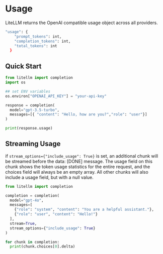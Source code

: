 # Usage 

LiteLLM returns the OpenAI compatible usage object across all providers.

```bash
"usage": {
    "prompt_tokens": int,
    "completion_tokens": int,
    "total_tokens": int
  }
```

## Quick Start 

```python
from litellm import completion
import os

## set ENV variables
os.environ["OPENAI_API_KEY"] = "your-api-key"

response = completion(
  model="gpt-3.5-turbo",
  messages=[{ "content": "Hello, how are you?","role": "user"}]
)

print(response.usage)
```

## Streaming Usage

if `stream_options={"include_usage": True}` is set, an additional chunk will be streamed before the data: [DONE] message. The usage field on this chunk shows the token usage statistics for the entire request, and the choices field will always be an empty array. All other chunks will also include a usage field, but with a null value.


```python
from litellm import completion 

completion = completion(
  model="gpt-4o",
  messages=[
    {"role": "system", "content": "You are a helpful assistant."},
    {"role": "user", "content": "Hello!"}
  ],
  stream=True,
  stream_options={"include_usage": True}
)

for chunk in completion:
  print(chunk.choices[0].delta)

```
